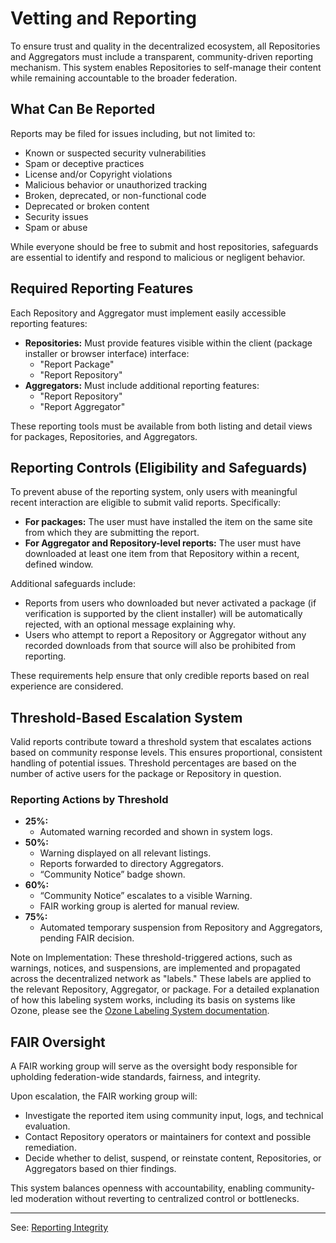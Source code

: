 #  Vetting and Reporting

To ensure trust and quality in the decentralized ecosystem, all Repositories and Aggregators must include a transparent, community-driven reporting mechanism. This system enables Repositories to self-manage their content while remaining accountable to the broader federation.

## What Can Be Reported

Reports may be filed for issues including, but not limited to:

- Known or suspected security vulnerabilities
- Spam or deceptive practices
- License and/or Copyright violations
- Malicious behavior or unauthorized tracking
- Broken, deprecated, or non-functional code
- Deprecated or broken content
- Security issues
- Spam or abuse

While everyone should be free to submit and host repositories, safeguards are essential to identify and respond to malicious or negligent behavior.

## Required Reporting Features

Each Repository and Aggregator must implement easily accessible reporting features:

- **Repositories:** Must provide features visible within the client (package installer or browser interface) interface:
    - "Report Package"
    - "Report Repository"
- **Aggregators:** Must include additional reporting features:
    - "Report Repository"
    - "Report Aggregator"

These reporting tools must be available from both listing and detail views for packages, Repositories, and Aggregators.

## Reporting Controls (Eligibility and Safeguards)

To prevent abuse of the reporting system, only users with meaningful recent interaction are eligible to submit valid reports. Specifically:

- **For packages:** The user must have installed the item on the same site from which they are submitting the report.
- **For Aggregator and Repository-level reports:** The user must have downloaded at least one item from that Repository within a recent, defined window.

Additional safeguards include:

- Reports from users who downloaded but never activated a package (if verification is supported by the client installer) will be automatically rejected, with an optional message explaining why.
- Users who attempt to report a Repository or Aggregator without any recorded downloads from that source will also be prohibited from reporting.

These requirements help ensure that only credible reports based on real experience are considered.

## Threshold-Based Escalation System

Valid reports contribute toward a threshold system that escalates actions based on community response levels. This ensures proportional, consistent handling of potential issues. Threshold percentages are based on the number of active users for the package or Repository in question.

### Reporting Actions by Threshold

- **25%:**
    - Automated warning recorded and shown in system logs.
- **50%:**
    - Warning displayed on all relevant listings.
    - Reports forwarded to directory Aggregators.
    - “Community Notice” badge shown.
- **60%:**
    - “Community Notice” escalates to a visible Warning.
    - FAIR working group is alerted for manual review.
- **75%:**
    - Automated temporary suspension from Repository and Aggregators, pending FAIR decision.

Note on Implementation: These threshold-triggered actions, such as warnings, notices, and suspensions, are implemented and propagated across the decentralized network as "labels." These labels are applied to the relevant Repository, Aggregator, or package. For a detailed explanation of how this labeling system works, including its basis on systems like Ozone, please see the [Ozone Labeling System documentation](../ozone-labeling-system.md).

## FAIR Oversight

A FAIR working group will serve as the oversight body responsible for upholding federation-wide standards, fairness, and integrity.

Upon escalation, the FAIR working group will:

- Investigate the reported item using community input, logs, and technical evaluation.
- Contact Repository operators or maintainers for context and possible remediation.
- Decide whether to delist, suspend, or reinstate content, Repositories, or Aggregators based on thier findings.

This system balances openness with accountability, enabling community-led moderation without reverting to centralized control or bottlenecks.

---

See: [Reporting Integrity](./integrity.md)
